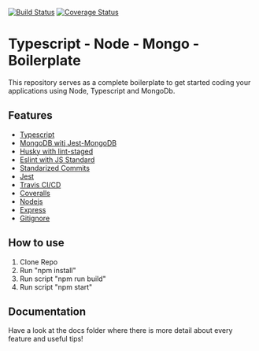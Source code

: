 [![Build Status](https://travis-ci.com/Scarecrowsama/typescript-node-mongo-boilerplate.svg?branch=master)](https://travis-ci.com/Scarecrowsama/typescript-node-mongo-boilerplate)
[![Coverage Status](https://coveralls.io/repos/github/Scarecrowsama/typescript-node-mongo-boilerplate/badge.svg?branch=master)](https://coveralls.io/github/Scarecrowsama/typescript-node-mongo-boilerplate?branch=master)
# Typescript - Node - Mongo - Boilerplate

This repository serves as a complete boilerplate to get started coding your applications using Node, Typescript and MongoDb.

## Features

* [Typescript](/docs/typescript.md)
* [MongoDB witj Jest-MongoDB](/docs/mongodb.md)
* [Husky with lint-staged](/docs/husky.md)
* [Eslint with JS Standard](/docs/eslint.md)
* [Standarized Commits](/docs/standarized-commits.md)
* [Jest](/docs/jest.md)
* [Travis CI/CD](/docs/travis.md)
* [Coveralls](/docs/coveralls.md)
* [Nodejs](https://nodejs.org/en/)
* [Express](https://www.npmjs.com/package/express)
* [Gitignore](https://git-scm.com/docs/gitignore)

## How to use

1. Clone Repo
2. Run "npm install"
3. Run script "npm run build"
4. Run script "npm start"

## Documentation

Have a look at the docs folder where there is more detail about every feature and useful tips!